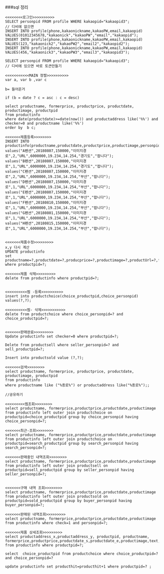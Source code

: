 ###sql 정리 

	<<<<<<<<로그인>>>>>>>>>>
	SELECT personpid FROM profile WHERE kakaopid="kakaopid3";
	// 디비에 없으면
	INSERT INTO profile(phone,kakaonickname,kakaoPW,email,kakaopid) VALUES(01012345678,"kakaonick","kakaoPW","email","kakaopid");
	INSERT INTO profile(phone,kakaonickname,kakaoPW,email,kakaopid) VALUES(123,"kakaonick2","kakaoPW2","email2","kakaopid2");
	INSERT INTO profile(phone,kakaonickname,kakaoPW,email,kakaopid) VALUES(456,"kakaonick3","kakaoPW3","email3","kakaopid3");

	SELECT personpid FROM profile WHERE kakaopid="kakaopid3";
	// 디비에 있으면 바로 토큰만들기

	<<<<<<<<<<<MAIN 정렬>>>>>>>>>>
	var a, var b ,var c

	b= 들어온거

	if (b = date ? c = asc : c = desc)

	select productname, formerprice, productprice, productdate, productimage, productpid
	from productinfo
	where date(productdate)>=date(now()) and productaddress like('%%') and checker=0 and productname like('%%')
	order by  b c;

	<<<<<<<제품등록>>>>>>>>
	INSERT INTO productinfo(productname,productdate,productprice,productimage,personpid,productUrl,formerprice,productaddress_x,productaddress_y,productaddress,text)
	values("A펜션",20180807,150000,"이미지경로",2,"URL",6000000,19.234,14.254,"경기도","팝니다");
	values("B펜션",20180807,150000,"이미지경로",1,"URL",6000000,19.234,14.254,"경기도","팝니다");
	values("C펜션",20180807,150000,"이미지경로",2,"URL",6000000,19.234,14.254,"부산","팝니다");
	values("D펜션",20180807,150000,"이미지경로",1,"URL",6000000,19.234,14.254,"부산","팝니다");
	values("E펜션",20180807,150000,"이미지경로",1,"URL",6000000,19.234,14.254,"부산","팝니다");
	values("F펜션",20180810,150000,"이미지경로",1,"URL",6000000,19.234,14.254,"부산","팝니다");
	values("G펜션",20180801,150000,"이미지경로",1,"URL",6000000,19.234,14.254,"부산","팝니다");
	values("H펜션",20180815,150000,"이미지경		 		 로",1,"URL",6000000,19.234,14.254,"부산","팝니다");


	<<<<<<<제품수정>>>>>>>>>
	x,y 다시 계산
	UPDATE productinfo
	set productname=?,productdate=?,producprice=?,productimage=?,productUrl=?,formerprice=?,productaddress=?,productaddress_x=?,productaddress_y=?,text=?
	where productpid=?;

	<<<<<<<제품 삭제>>>>>>>>>
	delete from productinfo where productpid=?;


	<<<<<<<<<<찜 -등록>>>>>>>>>>
	insert into productchoice(choice_productpid,choice_personpid) values(?,?);

	<<<<<<<<<<찜- 삭제>>>>>>>>>>>
	delete from productchoice where choice_personpid=? and choice_productpid=?;


	<<<<<<<판매완료>>>>>>>>>
	Update productinfo set checker=0 where productpid=?;

	Delete from productsell where seller_personpid=? and sell_productpid=?;

	Insert into productsold value (?,?);

	<<<<<<<검색>>>>>>>>
	select productname, formerprice, productprice, productdate, productimage, productpid
	from productinfo
	where productname like ("%종로%") or productaddress like("%종로%");;

	//공유하기

	<<<<<<<<<찜조회>>>>>>>>
	select productname, formerprice,productprice,productdate,productimage from productinfo left outer join productchoice on productpid=choice_productpid group by choice_personpid having choice_personpid=?;

	<<<<<<<최근-조회>>>>>>>>
	select productname, formerprice,productprice,productdate,productimage from productinfo left outer join productchoice on productpid=search_productpid group by search_personpid having search_personpid=?;

	<<<<<<<판매중인 내역조회>>>>>>>>
	select productname, formerprice,productprice,productdate,productimage from productinfo left outer join productsell on productpid=sell_productpid group by seller_personpid having seller_personpid=?;


	<<<<<<<구매 내역 조회>>>>>>>>
	select productname, formerprice,productprice,productdate,productimage from productinfo left outer join productsold on productpid=sold_productpid group by buyer_personpid having buyer_personpid=?;

	<<<<<<<판매된 내역조회>>>>>>>>>
	select productname, formerprice,productprice,productdate,productimage from productinfo where check=1 and personpid=?;

	<<<<<<<제품 상세조회>>>>>>>>>
	select productaddress_x,productaddress_y, productpid, productname, formerprice,productprice,productdate_s,productdate_e,productimage,text,productUrl,productaddress from productinfo where productpid=?;

	select  choice_productpid from productchoice where choice_productpid=? and choice_personpid=?

	update productinfo set producthit=producthit+1 where productpid=? ;
